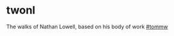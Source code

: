 # twonl
The walks of Nathan Lowell, based on his body of work [#tommw](https://www.nathanlowell.com/tommw/)


